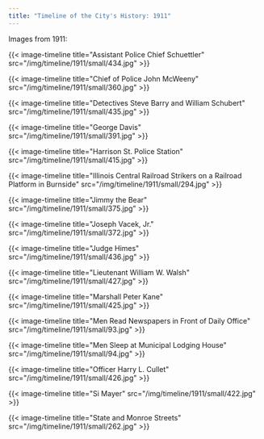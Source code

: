 ```yaml
---
title: "Timeline of the City's History: 1911"
---
```

Images from 1911:

{{< image-timeline title="Assistant Police Chief Schuettler" src="/img/timeline/1911/small/434.jpg" >}}

{{< image-timeline title="Chief of Police John McWeeny" src="/img/timeline/1911/small/360.jpg" >}}

{{< image-timeline title="Detectives Steve Barry and William Schubert" src="/img/timeline/1911/small/435.jpg" >}}

{{< image-timeline title="George Davis" src="/img/timeline/1911/small/391.jpg" >}}

{{< image-timeline title="Harrison St. Police Station" src="/img/timeline/1911/small/415.jpg" >}}

{{< image-timeline title="Illinois Central Railroad Strikers on a Railroad Platform in Burnside" src="/img/timeline/1911/small/294.jpg" >}}

{{< image-timeline title="Jimmy the Bear" src="/img/timeline/1911/small/375.jpg" >}}

{{< image-timeline title="Joseph Vacek, Jr." src="/img/timeline/1911/small/372.jpg" >}}

{{< image-timeline title="Judge Himes" src="/img/timeline/1911/small/436.jpg" >}}

{{< image-timeline title="Lieutenant William W. Walsh" src="/img/timeline/1911/small/427.jpg" >}}

{{< image-timeline title="Marshall Peter Kane" src="/img/timeline/1911/small/425.jpg" >}}

{{< image-timeline title="Men Read Newspapers in Front of Daily Office" src="/img/timeline/1911/small/93.jpg" >}}

{{< image-timeline title="Men Sleep at Municipal Lodging House" src="/img/timeline/1911/small/94.jpg" >}}

{{< image-timeline title="Officer Harry L. Cullet" src="/img/timeline/1911/small/426.jpg" >}}

{{< image-timeline title="Si Mayer" src="/img/timeline/1911/small/422.jpg" >}}

{{< image-timeline title="State and Monroe Streets" src="/img/timeline/1911/small/262.jpg" >}}
